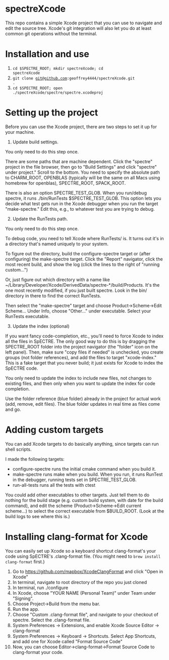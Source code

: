 # spectreXcode
This repo contains a simple Xcode project that you can use to navigate and 
edit the source tree. Xcode's git integration will also let you do at least 
common git operations without the terminal.

# Installation and use

1. <code>cd $SPECTRE_ROOT; mkdir spectreXcode; cd spectreXcode</code>
2. <code>git clone git@github.com:geoffrey4444/spectreXcode.git .</code>
3. <code>cd $SPECTRE_ROOT; open ./spectreXcode/spectre/spectre.xcodeproj</code>

# Setting up the project
Before you can use the Xcode project, there are two steps to set it up for your machine.

1. Update build settings. 

You only need to do this step once.

There are some paths that are machine dependent. 
Click the "spectre" project in the file browser, then go to "Build Settings" and click "spectre" 
under project." Scroll to the bottom. 
You need to specify the absolute path to CHARM_ROOT, 
OPENBLAS (typically will be the same on all Macs using homebrew for openblas), 
SPECTRE_ROOT, SPACK_ROOT. 

There is also an option SPECTRE_TEST_GLOB. When you run/debug spectre, it runs 
./bin/RunTests $SPECTRE_TEST_GLOB. This option lets you decide what test gets run in the 
Xcode debugger when you run the target "make-spectre." Edit this, e.g., to whatever 
test you are trying to debug.

2. Update the RunTests path.

You only need to do this step once.

To debug code, you need to tell Xcode where RunTests/ is. It turns out it's in a directory 
that's named uniquely to your system. 

To figure out the directory, build the configure-spectre 
target or (after configuring) the make-spectre target. Click the "Report" navigator, click 
the most recent build, and show the log (click the lines to the right of "running custom...")

Or, just figure out which directory with a name like 
~/Library/Developer/Xcode/DerivedData/spectre-*/build/Products. 
It's the one most recently modified, if you just built spectre. Look in the bin/ directory in 
there to find the correct RunTests.

Then select the "make-spectre" target and choose Product->Scheme->Edit Scheme... 
Under Info, choose "Other..." under executable. Select your RunTests executable.

3. Update the index (optional)

If you want fancy code-completion, etc., you'll need to force Xcode to index all the files in 
SpECTRE. The only good way to do this is by dragging the SPECTRE_ROOT folder into the 
project navigator (the "folder" icon on the left panel). Then, make sure "copy files if needed" 
is unchecked, you create groups (not folder references), and add the files to target 
"xcode-index." This is a fake target that you never build; it just exists for Xcode to 
index the SpECTRE code.

You only need to update the index to include new files, not changes to existing files, and 
then only when you want to update the index for code completion. 

Use the folder reference (blue folder) already in the project for actual work (add, remove, 
edit files). The blue folder updates in real time as files come and go. 

# Adding custom targets

You can add Xcode targets to do basically anything, since targets can run shell scripts.

I made the following targets:
* configure-spectre runs the initial cmake command when you build it.
* make-spectre runs make when you build. When you run, it runs RunTest in the debugger,
running tests set in SPECTRE_TEST_GLOB.
* run-all-tests runs all the tests with ctest

You could add other executables to other targets. Just tell them to do nothing for the build 
stage (e.g. custom build system, with date for the build command), and edit the scheme 
(Product->Scheme->Edit current scheme...) to 
select the correct executable from $BUILD_ROOT. (Look at the build logs to see where this is.)


# Installing clang-format for Xcode

You can easily set up Xcode so a keyboard shortcut clang-format's your code 
using SpECTRE's .clang-format file. (You might need to 
<code>brew install clang-format</code> first.)

1. Go to https://github.com/mapbox/XcodeClangFormat and click "Open in Xcode"
2. In terminal, navigate to root directory of the repo you just cloned 
3. In terminal, run ./configure
4. In Xcode, choose "YOUR NAME (Personal Team)" under Team under "Signing".
5. Choose Project->Build from the menu bar.
6. Run the app.
7. Choose "Custom .clang-format file", and navigate to your checkout of spectre. Select the 
.clang-format file.
8. System Preferences -> Extensions, and enable Xcode Source Editor -> clang-format
9. System Preferences -> Keyboard -> Shortcuts. Select App Shortcuts, and add one for 
Xcode called "Format Source Code"
10. Now, you can choose Editor->clang-format->Format Source Code to clang-format your 
code.


